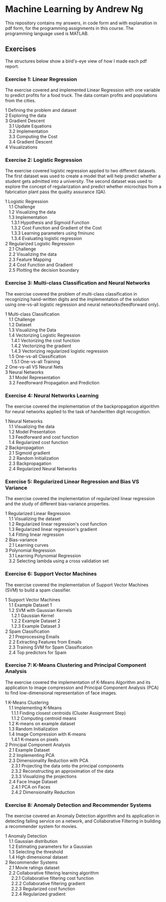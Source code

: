 # Machine Learning by Andrew Ng 
This repository contains my answers, in code form and with explanation in pdf form, for the programming assignments in this course. The programming language used is MATLAB.

## Exercises 
The structures below show a bird's-eye view of how I made each pdf report.

### Exercise 1: Linear Regression
The exercise covered and implemented Linear Regression with one variable to predict profits for a food truck. 
The data contain profits and populations from the cities.

1 Defining the problem and dataset <br>
2 Exploring the data <br>
3 Gradient Descent <br>
&nbsp;&nbsp; 3.1 Update Equations <br>
&nbsp;&nbsp; 3.2 Implementation <br>
&nbsp;&nbsp; 3.3 Computing the Cost <br>
&nbsp;&nbsp; 3.4 Gradient Descent <br>
4 Visualizations <br>

### Exercise 2: Logistic Regression
The exercise covered logistic regression applied to two different datasets. The first dataset was used to create a model that will help predict whether a student gets admitted into a university. The second dataset was used to explore the concept of regularization and predict whether microchips from a fabrication plant pass the quality assurance (QA).

1 Logistic Regression <br>
&nbsp;&nbsp; 1.1 Challenge <br>
&nbsp;&nbsp; 1.2 Visualizing the data <br>
&nbsp;&nbsp; 1.3 Implementation <br>
&nbsp;&nbsp;&nbsp;&nbsp; 1.3.1 Hypothesis and Sigmoid Function <br>
&nbsp;&nbsp;&nbsp;&nbsp; 1.3.2 Cost Function and Gradient of the Cost <br>
&nbsp;&nbsp;&nbsp;&nbsp; 1.3.3 Learning parameters using fminunc <br>
&nbsp;&nbsp;&nbsp;&nbsp; 1.3.4 Evaluating logistic regression <br>
2 Regularized Logistic Regression <br>
&nbsp;&nbsp; 2.1 Challenge <br>
&nbsp;&nbsp; 2.2 Visualizing the data <br>
&nbsp;&nbsp; 2.3 Feature Mapping <br>
&nbsp;&nbsp; 2.4 Cost Function and Gradient <br>
&nbsp;&nbsp; 2.5 Plotting the decision boundary <br>

### Exercise 3: Multi-class Classification and Neural Networks
The exercise covered the problem of multi-class classification in recognizing hand-written digits and the implementation of the solution using one-vs-all logistic regression and neural networks(feedforward only). 

1 Multi-class Classification <br>
&nbsp;&nbsp; 1.1 Challenge <br>
&nbsp;&nbsp; 1.2 Dataset <br>
&nbsp;&nbsp; 1.3 Visualizing the Data <br>
&nbsp;&nbsp; 1.4 Vectorizing Logistic Regression <br>
&nbsp;&nbsp;&nbsp;&nbsp; 1.4.1 Vectorizing the cost function <br>
&nbsp;&nbsp;&nbsp;&nbsp; 1.4.2 Vectorizing the gradient <br>
&nbsp;&nbsp;&nbsp;&nbsp; 1.4.3 Vectorizing regularized logistic regression <br>
&nbsp;&nbsp; 1.5 One-vs-all Classification <br>
&nbsp;&nbsp;&nbsp;&nbsp; 1.5.1 One-vs-all Training <br>
2 One-vs-all VS Neural Nets <br> 
3 Neural Networks <br>
&nbsp;&nbsp; 3.1 Model Representation <br>
&nbsp;&nbsp; 3.2 Feedforward Propagation and Prediction <br>

### Exercise 4: Neural Networks Learning
The exercise covered the implementation of the backpropagation algorithm for neural networks applied to the task of handwritten digit recognition. 

1 Neural Networks <br>
&nbsp;&nbsp; 1.1 Visualizing the data <br>
&nbsp;&nbsp; 1.2 Model Presentation <br>
&nbsp;&nbsp; 1.3 Feedforward and cost function <br>
&nbsp;&nbsp; 1.4 Regularized cost function <br>
2 Backpropagation <br>
&nbsp;&nbsp; 2.1 Sigmoid gradient <br>
&nbsp;&nbsp; 2.2 Random Initialization <br>
&nbsp;&nbsp; 2.3 Backpropagation <br>
&nbsp;&nbsp; 2.4 Regularized Neural Networks <br>

### Exercise 5: Regularized Linear Regression and Bias VS Variance
The exercise covered the implementation of regularized linear regression and the study of different bias-variance properties.

1 Regularized Linear Regression <br>
&nbsp;&nbsp; 1.1 Visualizing the dataset <br>
&nbsp;&nbsp; 1.2 Regularized linear regression's cost function <br>
&nbsp;&nbsp; 1.3 Regularized linear regression's gradient <br>
&nbsp;&nbsp; 1.4 Fitting linear regression <br>
2 Bias-variance <br>
&nbsp;&nbsp; 2.1 Learning curves <br>
3 Polynomial Regression <br>
&nbsp;&nbsp; 3.1 Learning Polynomial Regression <br>
&nbsp;&nbsp; 3.2 Selecting lambda using a cross validation set <br>

### Exercise 6: Support Vector Machines
The exercise covered the implementation of Support Vector Machines (SVM) to build a spam classifier.

1 Support Vector Machines <br>
&nbsp;&nbsp; 1.1 Example Dataset 1 <br>
&nbsp;&nbsp; 1.2 SVM with Gaussian Kernels <br>
&nbsp;&nbsp;&nbsp;&nbsp; 1.2.1 Gaussian Kernel <br>
&nbsp;&nbsp;&nbsp;&nbsp; 1.2.2 Example Dataset 2 <br>
&nbsp;&nbsp;&nbsp;&nbsp; 1.2.3 Example Dataset 3 <br>
2 Spam Classification <br>
&nbsp;&nbsp; 2.1 Preprocessing Emails <br>
&nbsp;&nbsp; 2.2 Extracting Features from Emails <br>
&nbsp;&nbsp; 2.3 Training SVM for Spam Classification <br>
&nbsp;&nbsp; 2.4 Top predictors for Spam <br>

### Exercise 7: K-Means Clustering and Principal Component Analysis
The exercise covered the implementation of K-Means Algorithm and its application to image compression and Principal Component Analysis (PCA) to find low-dimensional representation of face images.

1 K-Means Clustering <br>
&nbsp;&nbsp; 1.1 Implementing K-Means <br>
&nbsp;&nbsp;&nbsp;&nbsp; 1.1.1 Finding closest centroids (Cluster Assignment Step) <br>
&nbsp;&nbsp;&nbsp;&nbsp; 1.1.2 Computing centroid means <br>
&nbsp;&nbsp; 1.2 K-means on example dataset <br>
&nbsp;&nbsp; 1.3 Random Initialization <br>
&nbsp;&nbsp; 1.4 Image Compression with K-means <br>
&nbsp;&nbsp;&nbsp;&nbsp; 1.4.1 K-means on pixels <br>
2 Principal Component Analysis <br>
&nbsp;&nbsp; 2.1 Example Dataset <br>
&nbsp;&nbsp; 2.2 Implementing PCA <br>
&nbsp;&nbsp; 2.3 Dimensionality Reduction with PCA <br>
&nbsp;&nbsp;&nbsp;&nbsp; 2.3.1 Projecting the data onto the principal components <br>
&nbsp;&nbsp;&nbsp;&nbsp; 2.3.2 Reconstructing an approximation of the data <br>
&nbsp;&nbsp;&nbsp;&nbsp; 2.3.3 Visualizing the projections <br>
&nbsp;&nbsp; 2.4 Face Image Dataset <br>
&nbsp;&nbsp;&nbsp;&nbsp; 2.4.1 PCA on Faces <br>
&nbsp;&nbsp;&nbsp;&nbsp; 2.4.2 Dimensionality Reduction <br>

### Exercise 8: Anomaly Detection and Recommender Systems
The exercise covered an Anomaly Detection algorithm and its application in detecting failing service on a network, and Collaborative Filtering in building a recommender system for movies.

1 Anomaly Detection <br>
&nbsp;&nbsp; 1.1 Gaussian distribution <br>
&nbsp;&nbsp; 1.2 Estimating parameters for a Gaussian <br>
&nbsp;&nbsp; 1.3 Selecting the threshold <br>
&nbsp;&nbsp; 1.4 High dimensional dataset <br>
2 Recommender Systems <br>
&nbsp;&nbsp; 2.1 Movie ratings dataset <br>
&nbsp;&nbsp; 2.2 Collaborative filtering learning algorithm <br>
&nbsp;&nbsp;&nbsp;&nbsp; 2.2.1 Collaborative filtering cost function <br>
&nbsp;&nbsp;&nbsp;&nbsp; 2.2.2 Collaborative filtering gradient <br>
&nbsp;&nbsp;&nbsp;&nbsp; 2.2.3 Regularized cost function <br>
&nbsp;&nbsp;&nbsp;&nbsp; 2.2.4 Regularized gradient <br>
